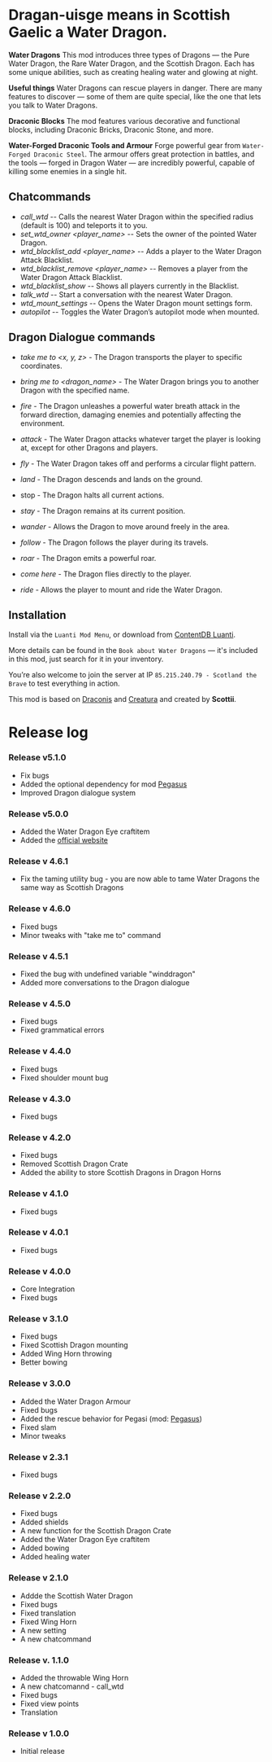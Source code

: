 # Dragan-uisge means in Scottish Gaelic a Water Dragon.

**Water Dragons**
This mod introduces three types of Dragons — the Pure Water Dragon, the Rare Water Dragon, and the Scottish Dragon. Each has some unique abilities, such as creating healing water and glowing at night.

**Useful things**
Water Dragons can rescue players in danger. There are many features to discover — some of them are quite special, like the one that lets you talk to Water Dragons.

**Draconic Blocks**
The mod features various decorative and functional blocks, including Draconic Bricks, Draconic Stone, and more.

**Water-Forged Draconic Tools and Armour**
Forge powerful gear from `Water-Forged Draconic Steel`. The armour offers great protection in battles, and the tools — forged in Dragon Water — are incredibly powerful, capable of killing some enemies in a single hit.

## Chatcommands
- *call_wtd <radius>*   --   Calls the nearest Water Dragon within the specified radius (default is 100) and teleports it to you.
- *set_wtd_owner <player_name>*   --   Sets the owner of the pointed Water Dragon.
- *wtd_blacklist_add <player_name>*   --   Adds a player to the Water Dragon Attack Blacklist.
- *wtd_blacklist_remove <player_name>*   --   Removes a player from the Water Dragon Attack Blacklist.
- *wtd_blacklist_show*   --   Shows all players currently in the Blacklist.
- *talk_wtd*   --   Start a conversation with the nearest Water Dragon.
- *wtd_mount_settings*   --   Opens the Water Dragon mount settings form.
- *autopilot*   --   Toggles the Water Dragon’s autopilot mode when mounted.


## Dragon Dialogue commands
- *take me to <x, y, z>* - The Dragon transports the player to specific coordinates.
- *bring me to <dragon_name>* - The Water Dragon brings you to another Dragon with the specified name.
- *fire* - The Dragon unleashes a powerful water breath attack in the forward direction, damaging enemies and potentially affecting the environment.
- *attack* - The Water Dragon attacks whatever target the player is looking at, except for other Dragons and players.
- *fly* - The Water Dragon takes off and performs a circular flight pattern.
- *land* - The Dragon descends and lands on the ground.
	
- stop - The Dragon halts all current actions.
- *stay* - The Dragon remains at its current position.
- *wander* - Allows the Dragon to move around freely in the area.
- *follow* - The Dragon follows the player during its travels.
- *roar* - The Dragon emits a powerful roar.
- *come here* - The Dragon flies directly to the player.
- *ride* - Allows the player to mount and ride the Water Dragon.
	
	
## Installation
Install via the `Luanti Mod Menu`, or download from [ContentDB Luanti](https://content.luanti.org.packages/homiak/waterdragon/).

More details can be found in the `Book about Water Dragons` — it's included in this mod, just search for it in your inventory.

You’re also welcome to join the server at IP `85.215.240.79 - Scotland the Brave` to test everything in action.

This mod is based on [Draconis](https://github.com/ElCeejo/draconis) and [Creatura](https://github.com/ElCeejo/creatura) and created by **Scottii**.

# Release log

### Release v5.1.0
- Fix bugs
- Added the optional dependency for mod [Pegasus](https://content.luanti.org/packages/margo/pegasus/)
- Improved Dragon dialogue system

### Release v5.0.0
- Added the Water Dragon Eye craftitem
- Added the [official website](https://homiak.github.io/waterdragon/)

### Release v 4.6.1
- Fix the taming utility bug - you are now able to tame Water Dragons the same way as Scottish Dragons
	
### Release v 4.6.0
- Fixed bugs
- Minor tweaks with "take me to" command

### Release v 4.5.1
- Fixed the bug with undefined variable "winddragon"
- Added more conversations to the Dragon dialogue
	
### Release v 4.5.0
- Fixed bugs
- Fixed grammatical errors

### Release v 4.4.0
- Fixed bugs
- Fixed shoulder mount bug

### Release v 4.3.0
- Fixed bugs

### Release v 4.2.0
- Fixed bugs
- Removed Scottish Dragon Crate
- Added the ability to store Scottish Dragons in Dragon Horns

### Release v 4.1.0
- Fixed bugs

### Release v 4.0.1
- Fixed bugs

### Release v 4.0.0
- Core Integration
- Fixed bugs

### Release v 3.1.0
- Fixed bugs
- Fixed Scottish Dragon mounting
- Added Wing Horn throwing
- Better bowing

### Release v 3.0.0
- Added the Water Dragon Armour
- Fixed bugs
- Added the rescue behavior for Pegasi (mod: [Pegasus](https://content.luanti.org/packages/margo/pegasus/))
- Fixed slam
- Minor tweaks

### Release v 2.3.1
- Fixed bugs

### Release v 2.2.0
- Fixed bugs
- Added shields
- A new function for the Scottish Dragon Crate
- Added the Water Dragon Eye craftitem
- Added bowing
- Added healing water

### Release v 2.1.0
- Addde the Scottish Water Dragon
- Fixed bugs
- Fixed translation
- Fixed Wing Horn
- A new setting
- A new chatcommand

### Release v. 1.1.0
- Added the throwable Wing Horn
- A new chatcomannd - call_wtd
- Fixed bugs
- Fixed view points
- Translation

### Release v 1.0.0
- Initial release
